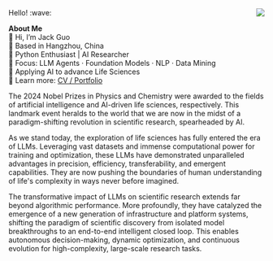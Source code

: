
<img align="right" src="https://github-readme-stats.vercel.app/api?username=JackKuo666&show_icons=true">
Hello! :wave:

**About Me**  
👋 Hi, I’m Jack Guo  
📍 Based in Hangzhou, China  
🐍 Python Enthusiast | AI Researcher  
🧠 Focus: LLM Agents · Foundation Models · NLP · Data Mining  
🔬 Applying AI to advance Life Sciences  
📄 Learn more: [CV / Portfolio](https://menghaoguo.com/)  


The 2024 Nobel Prizes in Physics and Chemistry were awarded to the fields of artificial intelligence and AI-driven life sciences, respectively. This landmark event heralds to the world that we are now in the midst of a paradigm-shifting revolution in scientific research, spearheaded by AI.  

As we stand today, the exploration of life sciences has fully entered the era of LLMs. Leveraging vast datasets and immense computational power for training and optimization, these LLMs have demonstrated unparalleled advantages in precision, efficiency, transferability, and emergent capabilities. They are now pushing the boundaries of human understanding of life's complexity in ways never before imagined.  

The transformative impact of LLMs on scientific research extends far beyond algorithmic performance. More profoundly, they have catalyzed the emergence of a new generation of infrastructure and platform systems, shifting the paradigm of scientific discovery from isolated model breakthroughs to an end-to-end intelligent closed loop. This enables autonomous decision-making, dynamic optimization, and continuous evolution for high-complexity, large-scale research tasks.
